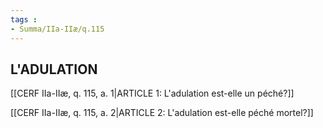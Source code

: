 ```yaml
---
tags : 
- Summa/IIa-IIæ/q.115
---
```


## L'ADULATION

[[CERF IIa-IIæ, q. 115, a. 1|ARTICLE 1: L'adulation est-elle un péché?]]

[[CERF IIa-IIæ, q. 115, a. 2|ARTICLE 2: L'adulation est-elle péché mortel?]]

